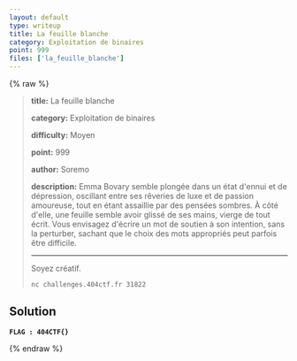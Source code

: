 ```yaml
---
layout: default
type: writeup
title: La feuille blanche
category: Exploitation de binaires
point: 999
files: ['la_feuille_blanche']
---
```


{% raw %}
> **title:** La feuille blanche
>
> **category:** Exploitation de binaires
>
> **difficulty:** Moyen
>
> **point:** 999
>
> **author:** Soremo
>
> **description:**
> Emma Bovary semble plongée dans un état d'ennui et de dépression, oscillant entre ses rêveries de luxe et de passion amoureuse, tout en étant assaillie par des pensées sombres. À côté d'elle, une feuille semble avoir glissé de ses mains, vierge de tout écrit. Vous envisagez d'écrire un mot de soutien à son intention, sans la perturber, sachant que le choix des mots appropriés peut parfois être difficile.
> 
> ***
> 
> Soyez créatif.
> 
> ```
> nc challenges.404ctf.fr 31822
> ```

## Solution


**`FLAG : 404CTF{}`**

{% endraw %}